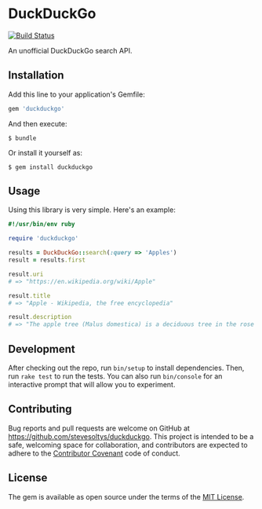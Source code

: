 # DuckDuckGo
[![Build Status](https://travis-ci.org/stevesoltys/duckduckgo.svg?branch=master)](https://travis-ci.org/stevesoltys/duckduckgo)

An unofficial DuckDuckGo search API.

## Installation

Add this line to your application's Gemfile:

```ruby
gem 'duckduckgo'
```

And then execute:

    $ bundle

Or install it yourself as:

    $ gem install duckduckgo

## Usage

Using this library is very simple. Here's an example:

```ruby
#!/usr/bin/env ruby

require 'duckduckgo'

results = DuckDuckGo::search(:query => 'Apples')
result = results.first

result.uri
# => "https://en.wikipedia.org/wiki/Apple"

result.title
# => "Apple - Wikipedia, the free encyclopedia"

result.description
# => "The apple tree (Malus domestica) is a deciduous tree in the rose family best known for its sweet, pomaceous fruit, the apple. It is cultivated worldwide as a fruit ..."
```

## Development

After checking out the repo, run `bin/setup` to install dependencies. Then, run `rake test` to run the tests. You can also run `bin/console` for an interactive prompt that will allow you to experiment.

## Contributing

Bug reports and pull requests are welcome on GitHub at https://github.com/stevesoltys/duckduckgo. This project is intended to be a safe, welcoming space for collaboration, and contributors are expected to adhere to the [Contributor Covenant](http://contributor-covenant.org) code of conduct.


## License

The gem is available as open source under the terms of the [MIT License](http://opensource.org/licenses/MIT).

